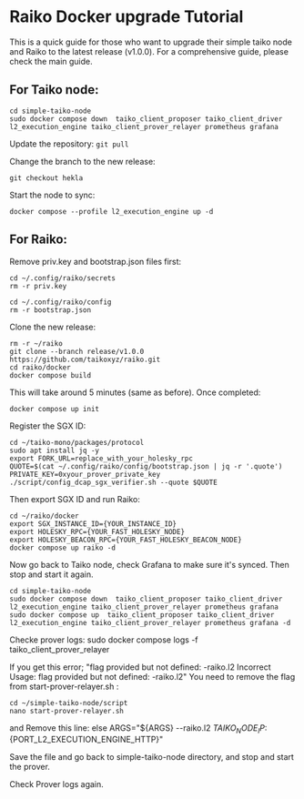 # Raiko Docker upgrade Tutorial

This is a quick guide for those who want to upgrade their simple taiko node and Raiko to the latest release (v1.0.0). For a comprehensive guide, please check the main guide. 

## For Taiko node:

```
cd simple-taiko-node
sudo docker compose down  taiko_client_proposer taiko_client_driver l2_execution_engine taiko_client_prover_relayer prometheus grafana
```

Update the repository:
```git pull```

Change the branch to the new release:
```
git checkout hekla
```

Start the node to sync:
```
docker compose --profile l2_execution_engine up -d
```

## For Raiko:

Remove priv.key and bootstrap.json files first:
```
cd ~/.config/raiko/secrets
rm -r priv.key
```

```
cd ~/.config/raiko/config
rm -r bootstrap.json
```

Clone the new release:
```
rm -r ~/raiko
git clone --branch release/v1.0.0 https://github.com/taikoxyz/raiko.git
cd raiko/docker
docker compose build
```

This will take around 5 minutes (same as before).
Once completed:
```
docker compose up init
```

Register the SGX ID:
```
cd ~/taiko-mono/packages/protocol
sudo apt install jq -y
export FORK_URL=replace_with_your_holesky_rpc
QUOTE=$(cat ~/.config/raiko/config/bootstrap.json | jq -r '.quote')
PRIVATE_KEY=0xyour_prover_private_key ./script/config_dcap_sgx_verifier.sh --quote $QUOTE
```

Then export SGX ID and run Raiko:
```
cd ~/raiko/docker
export SGX_INSTANCE_ID={YOUR_INSTANCE_ID}
export HOLESKY_RPC={YOUR_FAST_HOLESKY_NODE}
export HOLESKY_BEACON_RPC={YOUR_FAST_HOLESKY_BEACON_NODE}
docker compose up raiko -d
```

Now go back to Taiko node, check Grafana to make sure it's synced. Then stop and start it again. 
```
cd simple-taiko-node
sudo docker compose down  taiko_client_proposer taiko_client_driver l2_execution_engine taiko_client_prover_relayer prometheus grafana
sudo docker compose up  taiko_client_proposer taiko_client_driver l2_execution_engine taiko_client_prover_relayer prometheus grafana -d

```

Checke prover logs:
sudo docker compose logs -f taiko_client_prover_relayer

If you get this error;
"flag provided but not defined: -raiko.l2
Incorrect Usage: flag provided but not defined: -raiko.l2"
You need to remove the flag from start-prover-relayer.sh :
```
cd ~/simple-taiko-node/script
nano start-prover-relayer.sh
```
and
Remove this line: 
else
        ARGS="${ARGS} --raiko.l2 ${TAIKO_NODE_IP}:${PORT_L2_EXECUTION_ENGINE_HTTP}"

Save the file and go back to simple-taiko-node directory, and stop and start the prover. 

Check Prover logs again.
